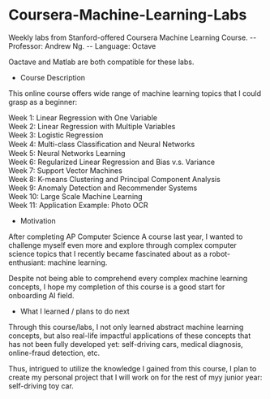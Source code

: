 # Coursera-Machine-Learning-Labs
Weekly labs from Stanford-offered Coursera Machine Learning Course. -- Professor: Andrew Ng. -- Language: Octave

Oactave and Matlab are both compatible for these labs.

 - Course Description

This online course offers wide range of machine learning topics that I could grasp as a beginner:

  Week 1: Linear Regression with One Variable<br>
  Week 2: Linear Regression with Multiple Variables<br>
  Week 3: Logistic Regression<br>
  Week 4: Multi-class Classiﬁcation and Neural Networks<br>
  Week 5: Neural Networks Learning<br>
  Week 6: Regularized Linear Regression and Bias v.s. Variance<br>
  Week 7: Support Vector Machines<br>
  Week 8: K-means Clustering and Principal Component Analysis<br>
  Week 9: Anomaly Detection and Recommender Systems<br>
  Week 10: Large Scale Machine Learning<br>
  Week 11: Application Example: Photo OCR

 - Motivation 

After completing AP Computer Science A course last year, I wanted to challenge myself even more and 
explore through complex computer science topics that I recently became fascinated about as a robot-enthusiant: machine learning.

Despite not being able to comprehend every complex machine learning concepts, I hope my completion of this course is a good start for 
onboarding AI field.

 - What I learned / plans to do next 
 
 Through this course/labs, I not only learned abstract machine learning concepts, but also real-life impactful applications 
 of these concepts that has not been fully developed yet: self-driving cars, medical diagnosis, online-fraud detection, etc.
 
 Thus, intrigued to utilize the knowledge I gained from this course, I plan to create my personal project that I will work on
 for the rest of myy junior year: self-driving toy car.
 
 
 
 
 

